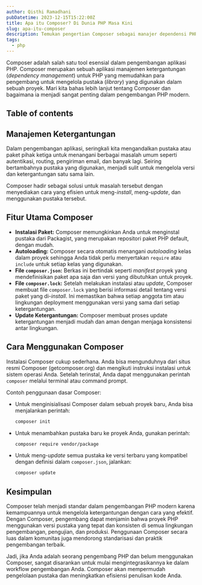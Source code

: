 ```yaml
---
author: Qisthi Ramadhani
pubDatetime: 2023-12-15T15:22:00Z
title: Apa itu Composer? Di Dunia PHP Masa Kini
slug: apa-itu-composer
description: Temukan pengertian Composer sebagai manajer dependensi PHP dan bagaimana ia mempermudah pengelolaan library serta autoloading kelas dalam proyek PHP Anda. Pelajari fitur dan manfaat utamanya bagi pengembangan aplikasi PHP modern.
tags:
  - php
---
```


Composer adalah salah satu tool esensial dalam pengembangan aplikasi PHP. Composer merupakan sebuah aplikasi manajemen ketergantungan (_dependency management_) untuk PHP yang memudahkan para pengembang untuk mengelola pustaka (_library_) yang digunakan dalam sebuah proyek. Mari kita bahas lebih lanjut tentang Composer dan bagaimana ia menjadi sangat penting dalam pengembangan PHP modern.

## Table of contents

## Manajemen Ketergantungan

Dalam pengembangan aplikasi, seringkali kita mengandalkan pustaka atau paket pihak ketiga untuk menangani berbagai masalah umum seperti autentikasi, routing, pengiriman email, dan banyak lagi. Seiring bertambahnya pustaka yang digunakan, menjadi sulit untuk mengelola versi dan ketergantungan satu sama lain.

Composer hadir sebagai solusi untuk masalah tersebut dengan menyediakan cara yang efisien untuk meng-_install_, meng-_update_, dan menggunakan pustaka tersebut.

## Fitur Utama Composer

- **Instalasi Paket:** Composer memungkinkan Anda untuk menginstal pustaka dari Packagist, yang merupakan repositori paket PHP default, dengan mudah.
- **Autoloading:** Composer secara otomatis menangani _autoloading_ kelas dalam proyek sehingga Anda tidak perlu menyertakan `require` atau `include` untuk setiap kelas yang digunakan.
- **File `composer.json`:** Berkas ini bertindak seperti _manifest_ proyek yang mendefinisikan paket apa saja dan versi yang dibutuhkan untuk proyek.
- **File `composer.lock`:** Setelah melakukan instalasi atau _update_, Composer membuat file `composer.lock` yang berisi informasi detail tentang versi paket yang di-_install_. Ini memastikan bahwa setiap anggota tim atau lingkungan deployment menggunakan versi yang sama dari setiap ketergantungan.
- **Update Ketergantungan:** Composer membuat proses update ketergantungan menjadi mudah dan aman dengan menjaga konsistensi antar lingkungan.

## Cara Menggunakan Composer

Instalasi Composer cukup sederhana. Anda bisa mengunduhnya dari situs resmi Composer (getcomposer.org) dan mengikuti instruksi instalasi untuk sistem operasi Anda. Setelah terinstal, Anda dapat menggunakan perintah `composer` melalui terminal atau command prompt.

Contoh penggunaan dasar Composer:

- Untuk menginisialisasi Composer dalam sebuah proyek baru, Anda bisa menjalankan perintah:
  ```bash
  composer init
  ```
- Untuk menambahkan pustaka baru ke proyek Anda, gunakan perintah:
  ```bash
  composer require vendor/package
  ```
- Untuk meng-_update_ semua pustaka ke versi terbaru yang kompatibel dengan definisi dalam `composer.json`, jalankan:
  ```bash
  composer update
  ```

## Kesimpulan

Composer telah menjadi standar dalam pengembangan PHP modern karena kemampuannya untuk mengelola ketergantungan dengan cara yang efektif. Dengan Composer, pengembang dapat menjamin bahwa proyek PHP menggunakan versi pustaka yang tepat dan konsisten di semua lingkungan pengembangan, pengujian, dan produksi. Penggunaan Composer secara luas dalam komunitas juga mendorong standarisasi dan praktik pengembangan terbaik.

Jadi, jika Anda adalah seorang pengembang PHP dan belum menggunakan Composer, sangat disarankan untuk mulai mengintegrasikannya ke dalam workflow pengembangan Anda. Composer akan mempermudah pengelolaan pustaka dan meningkatkan efisiensi penulisan kode Anda.
